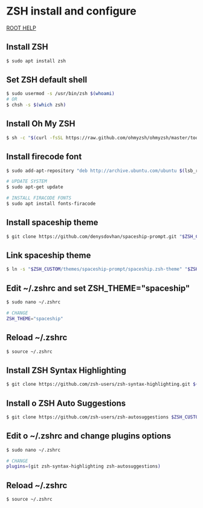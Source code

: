 # ZSH install and configure

[ROOT HELP](../HELP.md)

## Install ZSH

```bash
$ sudo apt install zsh
```

## Set ZSH default shell

```bash
$ sudo usermod -s /usr/bin/zsh $(whoami)
# OR
$ chsh -s $(which zsh)
```

## Install Oh My ZSH

```bash
$ sh -c "$(curl -fsSL https://raw.github.com/ohmyzsh/ohmyzsh/master/tools/install.sh)"
```

## Install firecode font

```bash
$ sudo add-apt-repository "deb http://archive.ubuntu.com/ubuntu $(lsb_release -sc) universe"

# UPDATE SYSTEM
$ sudo apt-get update

# INSTALL FIRACODE FONTS
$ sudo apt install fonts-firacode
```

## Install spaceship theme

```bash
$ git clone https://github.com/denysdovhan/spaceship-prompt.git "$ZSH_CUSTOM/themes/spaceship-prompt" --depth=1
```

## Link spaceship theme

```bash
$ ln -s "$ZSH_CUSTOM/themes/spaceship-prompt/spaceship.zsh-theme" "$ZSH_CUSTOM/themes/spaceship.zsh-theme"
```

## Edit ~/.zshrc and set ZSH_THEME="spaceship"

```bash
$ sudo nano ~/.zshrc

# CHANGE
ZSH_THEME="spaceship"
```

## Reload ~/.zshrc

```bash
$ source ~/.zshrc
```

## Install ZSH Syntax Highlighting

```bash
$ git clone https://github.com/zsh-users/zsh-syntax-highlighting.git ${ZSH_CUSTOM:-~/.oh-my-zsh/custom}/plugins/zsh-syntax-highlighting
```

## Install o ZSH Auto Suggestions

```bash
$ git clone https://github.com/zsh-users/zsh-autosuggestions $ZSH_CUSTOM/plugins/zsh-autosuggestions
```

## Edit o ~/.zshrc and change plugins options

```bash
$ sudo nano ~/.zshrc

# CHANGE
plugins=(git zsh-syntax-highlighting zsh-autosuggestions)
```

## Reload ~/.zshrc

```bash
$ source ~/.zshrc
```
